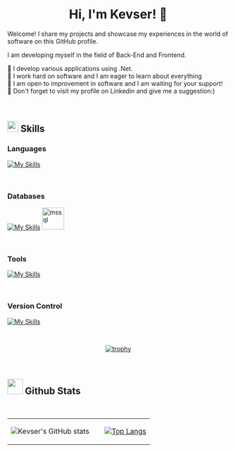 <h1 align="center"> Hi, I'm Kevser! 👋 </h1>

Welcome! I share my projects and showcase my experiences in the world of software on this GitHub profile. 

I am developing myself in the field of Back-End and Frontend. 

🔭 I develop various applications using .Net. <br>
🌱 I work hard on software and I am eager to learn about everything<br>
🤔 I am open to improvement in software and I am waiting for your support!<br>
💬 Don't forget to visit my profile on Linkedin and give me a suggestion:)

</br>

## <img src="https://media2.giphy.com/media/QssGEmpkyEOhBCb7e1/giphy.gif?cid=ecf05e47a0n3gi1bfqntqmob8g9aid1oyj2wr3ds3mg700bl&rid=giphy.gif" width ="25"><b> Skills</b>

<h3 align="left">Languages</h3>

[![My Skills](https://skillicons.dev/icons?i=html,css,cs,bootstrap,dotnet)](https://skillicons.dev)


</br>

<h3 align="left"> Databases </h3>

[![My Skills](https://skillicons.dev/icons?i=firebase,mysql,postgres&perline=3)](https://skillicons.dev)
<img src="https://www.svgrepo.com/show/303229/microsoft-sql-server-logo.svg" alt="mssql" width="50" height="50"/>

</br>

<h3 align="left"> Tools </h3>

[![My Skills](https://skillicons.dev/icons?i=visualstudio,vscode,eclipse,jenkins&perline=4)](https://skillicons.dev)


</br>

<h3 align="left"> Version Control </h3>

[![My Skills](https://skillicons.dev/icons?i=git,github,gitlab&perline=3)](https://skillicons.dev)


</br>


<div align="center">

[![trophy](https://github-profile-trophy.vercel.app/?username=ryo-ma&theme=juicyfresh&row=1&column=8)](https://github.com/ryo-ma/github-profile-trophy)

</div>

</br>


## <img src="https://media.giphy.com/media/iY8CRBdQXODJSCERIr/giphy.gif" width="35"><b> Github Stats </b>

</br>

<table border="0" align="center">
    <tr border="0">
 <td width="60%" align="left">
   
![Kevser's GitHub stats](https://github-readme-stats.vercel.app/api?username=imkevseryavuz&show_icons=true&theme=dracula)

</td>

<td width="60%" align="right">  
  
 [![Top Langs](https://github-readme-stats.vercel.app/api/top-langs/?username=imkevseryavuz&layout=donut-vertical&theme=dracula)](https://github.com/imkevseryavuz/github-readme-stats)
  
</td>

</table>








